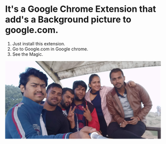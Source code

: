# It's a Google Chrome Extension that add's a Background picture to google.com.


1. Just install this extension. 
2. Go to Google.com in Google chrome.
3. See the Magic.

![Google.com After Installing Google Friend ](https://github.com/navinbarnwal/GoogleFriend/raw/master/img.jpg)
